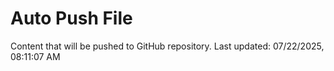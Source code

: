 # Auto Push File

Content that will be pushed to GitHub repository.
Last updated: 07/22/2025, 08:11:07 AM
